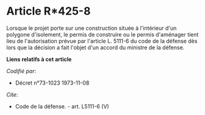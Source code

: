 # Article R*425-8

Lorsque le projet porte sur une construction située à l'intérieur d'un polygone d'isolement, le permis de construire ou le
permis d'aménager tient lieu de l'autorisation prévue par l'article L. 5111-6 du code de la défense dès lors que la décision
a fait l'objet d'un accord du ministre de la défense.

**Liens relatifs à cet article**

_Codifié par_:

  - Décret n°73-1023 1973-11-08

_Cite_:

  - Code de la défense. - art. L5111-6 (V)
